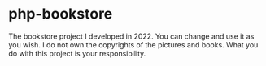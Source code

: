 # php-bookstore

The bookstore project I developed in 2022. 
You can change and use it as you wish. 
I do not own the copyrights of the pictures and books.
What you do with this project is your responsibility.

